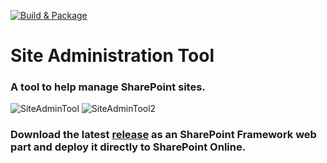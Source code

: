 [![Build & Package](https://github.com/spsprinkles/sc-admin/actions/workflows/webpack.yml/badge.svg)](https://github.com/spsprinkles/sc-admin/actions/workflows/webpack.yml)

# Site Administration Tool
### A tool to help manage SharePoint sites.
![SiteAdminTool](https://github.com/spsprinkles/sc-admin/assets/24440567/416c322d-6042-4b1a-a93c-a96de29f44c8)
![SiteAdminTool2](https://github.com/spsprinkles/sc-admin/assets/24440567/bab5d76b-aa8c-42c0-ba17-764e57ca1a9b)

### Download the latest [release](https://github.com/spsprinkles/sc-admin/releases) as an SharePoint Framework web part and deploy it directly to SharePoint Online.
